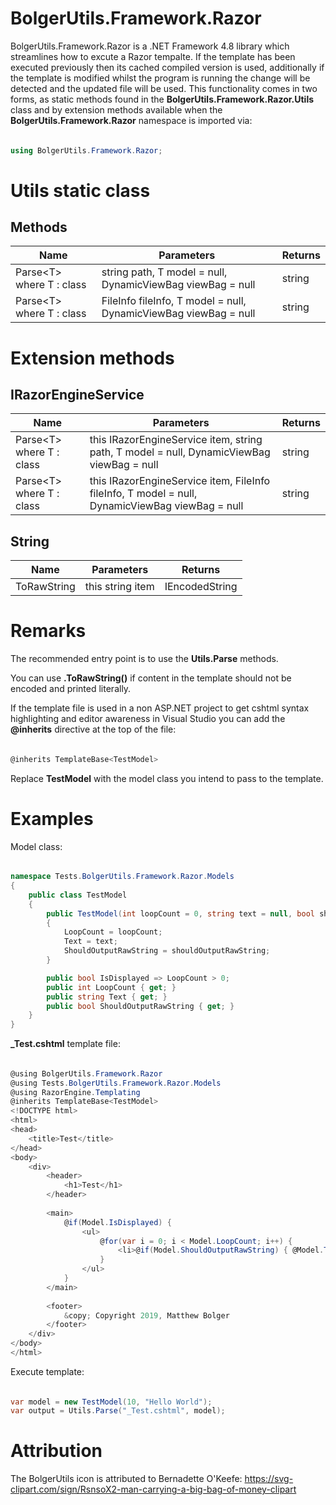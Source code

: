# BolgerUtils.Framework.Razor

BolgerUtils.Framework.Razor is a .NET Framework 4.8 library which streamlines how to excute a Razor tempalte. If the template has been executed previously then its cached compiled version is used, additionally if the template is modified whilst the program is running the change will be detected and the updated file will be used. This functionality comes in two forms, as static methods found in the **BolgerUtils.Framework.Razor.Utils** class and by extension methods available when the **BolgerUtils.Framework.Razor** namespace is imported via:

######

```csharp
using BolgerUtils.Framework.Razor;
```

# Utils static class

## Methods

Name | Parameters | Returns
--- | --- | ---
Parse<T\> where T : class | string path, T model = null, DynamicViewBag viewBag = null | string
Parse<T\> where T : class | FileInfo fileInfo, T model = null, DynamicViewBag viewBag = null | string

# Extension methods

## IRazorEngineService

Name | Parameters | Returns
--- | --- | ---
Parse<T\> where T : class | this IRazorEngineService item, string path, T model = null, DynamicViewBag viewBag = null | string
Parse<T\> where T : class | this IRazorEngineService item, FileInfo fileInfo, T model = null, DynamicViewBag viewBag = null | string

## String

Name | Parameters | Returns
--- | --- | ---
ToRawString | this string item | IEncodedString

# Remarks

The recommended entry point is to use the **Utils.Parse** methods.

You can use **.ToRawString()** if content in the template should not be encoded and printed literally.

If the template file is used in a non ASP.NET project to get cshtml syntax highlighting and editor awareness in Visual Studio you can add the **@inherits** directive at the top of the file:

######

```csharp
@inherits TemplateBase<TestModel>
```

Replace **TestModel** with the model class you intend to pass to the template.

# Examples

Model class:

######

```csharp
namespace Tests.BolgerUtils.Framework.Razor.Models
{
    public class TestModel
    {
        public TestModel(int loopCount = 0, string text = null, bool shouldOutputRawString = false)
        {
            LoopCount = loopCount;
            Text = text;
            ShouldOutputRawString = shouldOutputRawString;
        }

        public bool IsDisplayed => LoopCount > 0;
        public int LoopCount { get; }
        public string Text { get; }
        public bool ShouldOutputRawString { get; }
    }
}
```

**_Test.cshtml** template file:

######

```csharp
@using BolgerUtils.Framework.Razor
@using Tests.BolgerUtils.Framework.Razor.Models
@using RazorEngine.Templating
@inherits TemplateBase<TestModel>
<!DOCTYPE html>
<html>
<head>
    <title>Test</title>
</head>
<body>
    <div>
        <header>
            <h1>Test</h1>
        </header>
        
        <main>
            @if(Model.IsDisplayed) {
                <ul>
                    @for(var i = 0; i < Model.LoopCount; i++) {
                        <li>@if(Model.ShouldOutputRawString) { @Model.Text.ToRawString() } else { @Model.Text }</li>
                    }
                </ul>
            }
        </main>
        
        <footer>
            &copy; Copyright 2019, Matthew Bolger
        </footer>
    </div>
</body>
</html>
```

Execute template:

######

```csharp
var model = new TestModel(10, "Hello World");
var output = Utils.Parse("_Test.cshtml", model);
```

# Attribution

The BolgerUtils icon is attributed to Bernadette O'Keefe: https://svg-clipart.com/sign/RsnsoX2-man-carrying-a-big-bag-of-money-clipart
